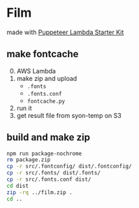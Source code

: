 Film
====

made with [Puppeteer Lambda Starter Kit](StarterKit.md)


## make fontcache

0. AWS Lambda
0. make zip and upload
    - `.fonts`
    - `.fonts.conf`
    - `fontcache.py`
0. run it
0. get result file from syon-temp on S3


## build and make zip

```bash
npm run package-nochrome
rm package.zip
cp -r src/.fontconfig/ dist/.fontconfig/
cp -r src/.fonts/ dist/.fonts/
cp -r src/.fonts.conf dist/
cd dist
zip -rq ../film.zip .
cd ..
```
